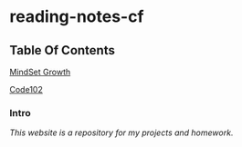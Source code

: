 # reading-notes-cf

## Table Of Contents

[MindSet Growth](MIndset.mD)


[Code102](stuff/code102.md)





### Intro

*This website is a repository for my projects and homework.*
